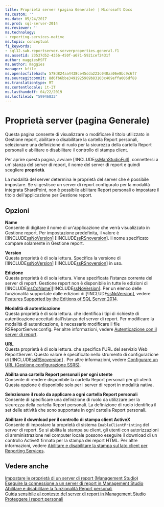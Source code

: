 ```yaml
---
title: Proprietà server (pagina Generale) | Microsoft Docs
ms.custom: ''
ms.date: 05/24/2017
ms.prod: sql-server-2014
ms.reviewer: ''
ms.technology:
- reporting-services-native
ms.topic: conceptual
f1_keywords:
- sql12.swb.reportserver.serverproperties.general.f1
ms.assetid: 23537d52-4356-450f-a671-5921cef2431f
author: maggiesMSFT
ms.author: maggies
manager: kfile
ms.openlocfilehash: 578d824aa4438ce45dda223c040aa06e8bc9c6f7
ms.sourcegitcommit: 8d6fb6bbe3491925909b83103c409effa006df88
ms.translationtype: MT
ms.contentlocale: it-IT
ms.lasthandoff: 04/22/2019
ms.locfileid: "59946833"
---
```

# <a name="server-properties-general-page"></a>Proprietà server (pagina Generale)
  Questa pagina consente di visualizzare o modificare il titolo utilizzato in Gestione report, abilitare o disabilitare la cartella Report personali, selezionare una definizione di ruolo per la sicurezza della cartella Report personali e abilitare o disabilitare il controllo di stampa client.  
  
 Per aprire questa pagina, avviare [!INCLUDE[ssManStudioFull](../../includes/ssmanstudiofull-md.md)], connettersi a un'istanza del server di report, il nome del server di report e quindi scegliere **proprietà**.  
  
 La modalità del server determina le proprietà del server che è possibile impostare. Se si gestisce un server di report configurato per la modalità integrata SharePoint, non è possibile abilitare Report personali o impostare il titolo dell'applicazione per Gestione report.  
  
## <a name="options"></a>Opzioni  
 **Name**  
 Consente di digitare il nome di un'applicazione che verrà visualizzato in Gestione report. Per impostazione predefinita, il valore è [!INCLUDE[ssNoVersion](../../includes/ssnoversion-md.md)] [!INCLUDE[ssRSnoversion](../../includes/ssrsnoversion-md.md)]. Il nome specificato compare solamente in Gestione report.  
  
 **Version**  
 Questa proprietà è di sola lettura. Specifica la versione di [!INCLUDE[ssNoVersion](../../includes/ssnoversion-md.md)] [!INCLUDE[ssRSnoversion](../../includes/ssrsnoversion-md.md)] in uso.  
  
 **Edizione**  
 Questa proprietà è di sola lettura. Viene specificata l'istanza corrente del server di report. Gestione report non è disponibile in tutte le edizioni di [!INCLUDE[msCoName](../../includes/msconame-md.md)][!INCLUDE[ssNoVersion](../../includes/ssnoversion-md.md)]. Per un elenco delle funzionalità supportate dalle edizioni di [!INCLUDE[ssNoVersion](../../includes/ssnoversion-md.md)], vedere [Features Supported by the Editions of SQL Server 2014](../../getting-started/features-supported-by-the-editions-of-sql-server-2014.md).  
  
 **Modalità di autenticazione**  
 Questa proprietà è di sola lettura. che identifica i tipi di richieste di autenticazione accettati dall'istanza del server di report. Per modificare la modalità di autenticazione, è necessario modificare il file RSReportServer.config. Per altre informazioni, vedere [Autenticazione con il server di report](../security/authentication-with-the-report-server.md).  
  
 **URL**  
 Questa proprietà è di sola lettura. che specifica l'URL del servizio Web ReportServer. Questo valore è specificato nello strumento di configurazione di [!INCLUDE[ssRSnoversion](../../includes/ssrsnoversion-md.md)] . Per altre informazioni, vedere [Configurare un URL &#40;Gestione configurazione SSRS&#41;](../install-windows/configure-a-url-ssrs-configuration-manager.md).  
  
 **Abilita una cartella Report personali per ogni utente**  
 Consente di rendere disponibile la cartella Report personali per gli utenti. Questa opzione è disponibile solo per i server di report in modalità nativa.  
  
 **Selezionare il ruolo da applicare a ogni cartella Report personali**  
 Consente di specificare una definizione di ruolo da utilizzare per la sicurezza della cartella Report personali. La definizione di ruolo identifica il set delle attività che sono supportate in ogni cartella Report personali.  
  
 **Abilitare il download per il controllo di stampa client ActiveX**  
 Consente di impostare la proprietà di sistema `EnableClientPrinting` del server di report. Se si abilita la stampa su client, gli utenti con autorizzazioni di amministrazione nel computer locale possono eseguire il download di un controllo ActiveX firmato per la stampa dei report HTML. Per altre informazioni, vedere [Abilitare e disabilitare la stampa sul lato client per Reporting Services](../report-server/enable-and-disable-client-side-printing-for-reporting-services.md).  
  
## <a name="see-also"></a>Vedere anche  
 [Impostare le proprietà di un server di report &#40;Management Studio&#41;](set-report-server-properties-management-studio.md)   
 [Eseguire la connessione a un server di report in Management Studio](connect-to-a-report-server-in-management-studio.md)   
 [Abilitare e disabilitare la funzionalità Report personali](../report-server/enable-and-disable-my-reports.md)   
 [Guida sensibile al contesto del server di report in Management Studio](report-server-in-management-studio-f1-help.md)   
 [Proteggere i report personali](../security/secure-my-reports.md)  
  
  
